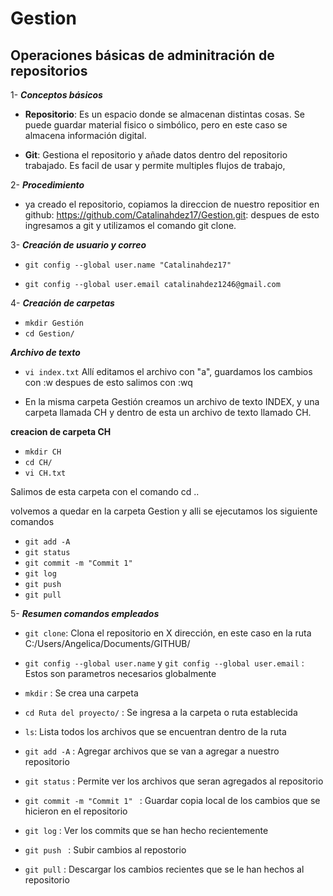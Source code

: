 # Gestion
## **Operaciones básicas de adminitración de repositorios**
  
1- ***Conceptos básicos***
  
 - **Repositorio**: Es un espacio donde se almacenan distintas cosas. Se puede guardar material fisico o simbólico, pero en este caso se almacena información digital.  
   
- **Git**: Gestiona el repositorio y añade datos dentro del repositorio trabajado. Es facil de usar y permite multiples flujos de trabajo,
    
2- ***Procedimiento***
  + ya creado el repositorio, copiamos la direccion de nuestro repositior en github: https://github.com/Catalinahdez17/Gestion.git: despues de esto ingresamos a git y utilizamos el comando git clone. 

3- ***Creación de usuario y correo***
- `git config --global user.name "Catalinahdez17"`

- `git config --global user.email catalinahdez1246@gmail.com`  

4- ***Creación de carpetas***
+ `mkdir Gestión`
+  `cd Gestion/`

***Archivo de texto***
+  `vi index.txt` Allí editamos el archivo con "a", guardamos los cambios con :w despues de esto salimos con :wq

* En la misma carpeta Gestión creamos un archivo de texto INDEX, y una carpeta llamada CH y dentro de esta un archivo de texto llamado CH.

**creacion de carpeta CH**
- `mkdir CH`
-  `cd CH/`
-  `vi CH.txt`
 
Salimos de esta carpeta con  el comando cd ..

volvemos a quedar en la carpeta Gestion y alli se ejecutamos los siguiente comandos 

- `git add -A`
- `git status`
- `git commit -m "Commit 1"`
- `git log`
- `git push`
- `git pull`

5- ***Resumen comandos empleados***
   
 - `git clone`: Clona el repositorio en X dirección, en este caso en la ruta C:/Users/Angelica/Documents/GITHUB/
   
 - `git config --global user.name` y `git config --global user.email` : Estos son parametros necesarios globalmente 
    
 - `mkdir` : Se crea una carpeta 
 
 - `cd Ruta del proyecto/` : Se ingresa a la carpeta o ruta establecida
 
 - `ls`: Lista todos los archivos que se encuentran dentro de la ruta
 
 - `git add -A` : Agregar archivos que se van a agregar a nuestro repositorio 

-  `git status` : Permite ver los archivos que seran agregados al repositorio

-  `git commit -m "Commit 1" ` : Guardar copia local de los cambios que se hicieron en el repositorio

-  `git log` : Ver los commits que se han hecho recientemente 

-  `git push ` : Subir cambios al repostorio

-  `git pull` : Descargar los cambios recientes que se le han hechos al repositorio




